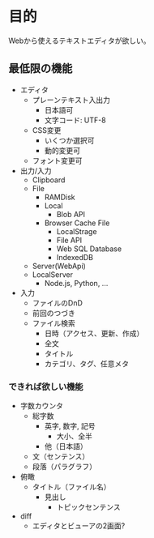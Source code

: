 # 目的

Webから使えるテキストエディタが欲しい。

## 最低限の機能

* エディタ
    * プレーンテキスト入出力
        * 日本語可
        * 文字コード: UTF-8
    * CSS変更
        * いくつか選択可
        * 動的変更可
    * フォント変更可
* 出力/入力
    * Clipboard
    * File
        * RAMDisk
        * Local
            * Blob API
        * Browser Cache File
            * LocalStrage
            * File API
            * Web SQL Database
            * IndexedDB
    * Server(WebApi)
    * LocalServer
        * Node.js, Python, ...
* 入力
    * ファイルのDnD
    * 前回のつづき
    * ファイル検索
        * 日時（アクセス、更新、作成）
        * 全文
        * タイトル
        * カテゴリ、タグ、任意メタ

### できれば欲しい機能

* 字数カウンタ
    * 総字数
        * 英字, 数字, 記号
            * 大小、全半
        * 他（日本語）
    * 文（センテンス）
    * 段落（パラグラフ）
* 俯瞰
    * タイトル（ファイル名）
        * 見出し
            * トピックセンテンス
* diff
    * エディタとビューアの2画面?

